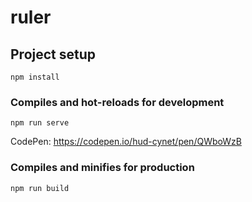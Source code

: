 # ruler

## Project setup
```
npm install
```

### Compiles and hot-reloads for development
```
npm run serve
```
CodePen: https://codepen.io/hud-cynet/pen/QWboWzB

### Compiles and minifies for production
```
npm run build
```
